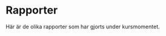 ---
---
Rapporter
=========================

Här är de olika rapporter som har gjorts under kursmomentet.
